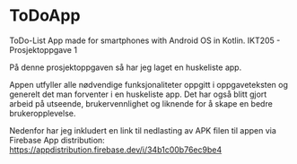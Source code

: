 # ToDoApp
ToDo-List App made for smartphones with Android OS in Kotlin.
IKT205 - Prosjektoppgave 1 

På denne prosjektoppgaven så har jeg laget en huskeliste app.

Appen utfyller alle nødvendige funksjonaliteter oppgitt i oppgaveteksten og generelt det man forventer i en huskeliste app. 
Det har også blitt gjort arbeid på utseende, brukervennlighet og liknende for å skape en bedre brukeropplevelse.

Nedenfor har jeg inkludert en link til nedlasting av APK filen til appen via Firebase App distribution:
https://appdistribution.firebase.dev/i/34b1c00b76ec9be4
